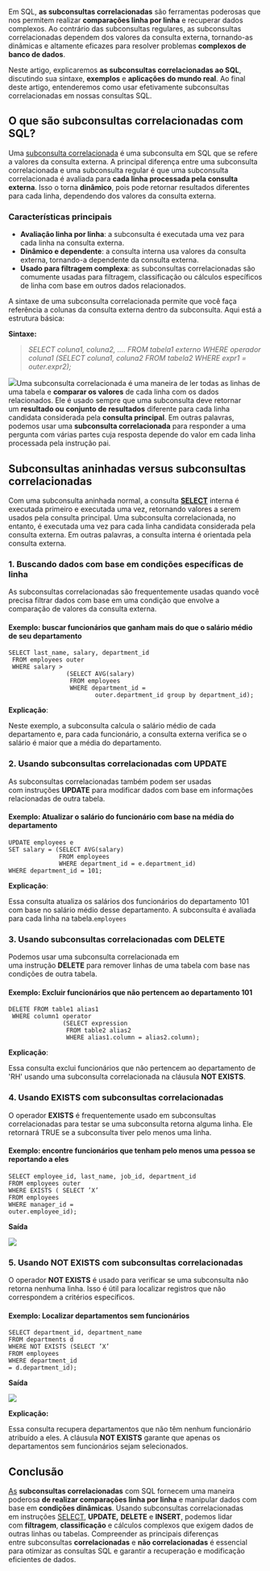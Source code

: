 Em SQL, **as subconsultas correlacionadas** são ferramentas poderosas que nos permitem realizar **comparações linha por linha** e recuperar dados complexos. Ao contrário das subconsultas regulares, as subconsultas correlacionadas dependem dos valores da consulta externa, tornando-as dinâmicas e altamente eficazes para resolver problemas **complexos de banco de dados**.

Neste artigo, explicaremos **as subconsultas correlacionadas ao SQL**, discutindo sua sintaxe, **exemplos** e **aplicações do mundo real**. Ao final deste artigo, entenderemos como usar efetivamente subconsultas correlacionadas em nossas consultas SQL.

## O que são subconsultas correlacionadas com SQL?

Uma [subconsulta correlacionada](https://www.geeksforgeeks.org/videos/sql-correlated-subqueries/) é uma subconsulta em SQL que se refere a valores da consulta externa. A principal diferença entre uma subconsulta correlacionada e uma subconsulta regular é que uma subconsulta correlacionada é avaliada para **cada linha processada pela consulta externa**. Isso o torna **dinâmico**, pois pode retornar resultados diferentes para cada linha, dependendo dos valores da consulta externa.

### Características principais

- **Avaliação linha por linha**: a subconsulta é executada uma vez para cada linha na consulta externa.
- **Dinâmico e dependente**: a consulta interna usa valores da consulta externa, tornando-a dependente da consulta externa.
- **Usado para filtragem complexa**: as subconsultas correlacionadas são comumente usadas para filtragem, classificação ou cálculos específicos de linha com base em outros dados relacionados.

A sintaxe de uma subconsulta correlacionada permite que você faça referência a colunas da consulta externa dentro da subconsulta. Aqui está a estrutura básica:

**Sintaxe:**

> _SELECT coluna1, coluna2, ...._
> _FROM tabela1 externo_
> _WHERE operador coluna1_
> _(SELECT coluna1, coluna2_
> _FROM tabela2_
> _WHERE expr1 = outer.expr2);_

![](https://media.geeksforgeeks.org/wp-content/cdn-uploads/SQL_Correlated_Subqueries.png)Uma subconsulta correlacionada é uma maneira de ler todas as linhas de uma tabela e **comparar os valores** de cada linha com os dados relacionados. Ele é usado sempre que uma subconsulta deve retornar um **resultado ou** **conjunto de resultados** diferente para cada linha candidata considerada pela **consulta principal**. Em outras palavras, podemos usar uma **subconsulta correlacionada** para responder a uma pergunta com várias partes cuja resposta depende do valor em cada linha processada pela instrução pai.

## Subconsultas aninhadas versus subconsultas correlacionadas

Com uma subconsulta aninhada normal, a consulta **[SELECT](https://www.geeksforgeeks.org/select-statement-in-go-language/)** [](https://www.geeksforgeeks.org/select-statement-in-go-language/)interna é executada primeiro e executada uma vez, retornando valores a serem usados pela consulta principal. Uma subconsulta correlacionada, no entanto, é executada uma vez para cada linha candidata considerada pela consulta externa. Em outras palavras, a consulta interna é orientada pela consulta externa.

### **1. Buscando dados com base em condições específicas de linha**

As subconsultas correlacionadas são frequentemente usadas quando você precisa filtrar dados com base em uma condição que envolve a comparação de valores da consulta externa.

#### Exemplo: buscar funcionários que ganham mais do que o salário médio de seu departamento

```
SELECT last_name, salary, department_id
 FROM employees outer
 WHERE salary >
                (SELECT AVG(salary)
                 FROM employees
                 WHERE department_id =
                        outer.department_id group by department_id);
```

**Explicação**:

Neste exemplo, a subconsulta calcula o salário médio de cada departamento e, para cada funcionário, a consulta externa verifica se o salário é maior que a média do departamento.

### **2. Usando subconsultas correlacionadas com UPDATE**

As subconsultas correlacionadas também podem ser usadas com instruções **UPDATE** para modificar dados com base em informações relacionadas de outra tabela.

#### Exemplo: Atualizar o salário do funcionário com base na média do departamento

```
UPDATE employees e
SET salary = (SELECT AVG(salary)
              FROM employees
              WHERE department_id = e.department_id)
WHERE department_id = 101;
```

**Explicação**:

Essa consulta atualiza os salários dos funcionários do departamento 101 com base no salário médio desse departamento. A subconsulta é avaliada para cada linha na tabela.`employees`

### **3. Usando subconsultas correlacionadas com DELETE**

Podemos usar uma subconsulta correlacionada em uma instrução **DELETE** para remover linhas de uma tabela com base nas condições de outra tabela.

#### Exemplo: Excluir funcionários que não pertencem ao departamento 101

```
DELETE FROM table1 alias1
 WHERE column1 operator
               (SELECT expression
                FROM table2 alias2
                WHERE alias1.column = alias2.column);
```

**Explicação**:

Essa consulta exclui funcionários que não pertencem ao departamento de 'RH' usando uma subconsulta correlacionada na cláusula **NOT EXISTS**.

### 4. Usando EXISTS com subconsultas correlacionadas

O operador **EXISTS** é frequentemente usado em subconsultas correlacionadas para testar se uma subconsulta retorna alguma linha. Ele retornará TRUE se a subconsulta tiver pelo menos uma linha.

#### Exemplo: encontre funcionários que tenham pelo menos uma pessoa se reportando a eles

```
SELECT employee_id, last_name, job_id, department_id
FROM employees outer
WHERE EXISTS ( SELECT ’X’
FROM employees
WHERE manager_id =
outer.employee_id);
```

**Saída**

![](https://media.geeksforgeeks.org/wp-content/uploads/133-1.png)

### 5. Usando NOT EXISTS com subconsultas correlacionadas

O operador **NOT EXISTS** é usado para verificar se uma subconsulta não retorna nenhuma linha. Isso é útil para localizar registros que não correspondem a critérios específicos.

#### Exemplo: Localizar departamentos sem funcionários

```
SELECT department_id, department_name
FROM departments d
WHERE NOT EXISTS (SELECT ’X’
FROM employees
WHERE department_id
= d.department_id);
```

**Saída**

![](https://media.geeksforgeeks.org/wp-content/uploads/132-1.png)

**Explicação:**

Essa consulta recupera departamentos que não têm nenhum funcionário atribuído a eles. A cláusula **NOT EXISTS** garante que apenas os departamentos sem funcionários sejam selecionados.

## Conclusão

[As](https://www.geeksforgeeks.org/what-is-sql/) **subconsultas correlacionadas** com SQL fornecem uma maneira poderosa **de realizar comparações linha por linha** e manipular dados com base em **condições dinâmicas**. Usando subconsultas correlacionadas em instruções [SELECT](https://www.geeksforgeeks.org/sql-select-query/), **UPDATE,** **DELETE** e **INSERT**, podemos lidar com **filtragem**, **classificação** e cálculos complexos que exigem dados de outras linhas ou tabelas. Compreender as principais diferenças entre subconsultas **correlacionadas** e **não correlacionadas** é essencial para otimizar as consultas SQL e garantir a recuperação e modificação eficientes de dados.

